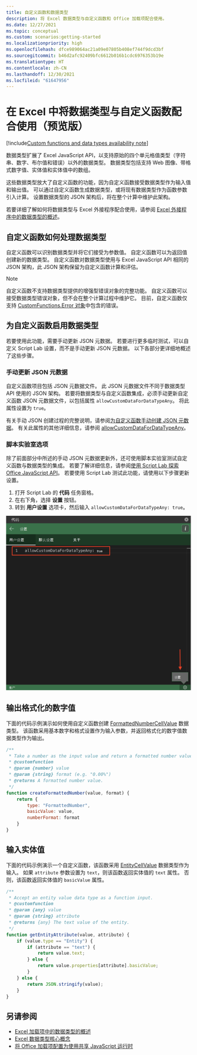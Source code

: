 ```yaml
---
title: 自定义函数和数据类型
description: 将 Excel 数据类型与自定义函数和 Office 加载项配合使用。
ms.date: 12/27/2021
ms.topic: conceptual
ms.custom: scenarios:getting-started
ms.localizationpriority: high
ms.openlocfilehash: dfce989064ac21a09e07805b408ef744f9dcd3bf
ms.sourcegitcommit: b46d2afc92409bfc6612b016b1cdc6976353b19e
ms.translationtype: HT
ms.contentlocale: zh-CN
ms.lasthandoff: 12/30/2021
ms.locfileid: "61647956"
---
```

# <a name="use-data-types-with-custom-functions-in-excel-preview"></a>在 Excel 中将数据类型与自定义函数配合使用（预览版）

[!include[Custom functions and data types availability note](../includes/excel-custom-functions-data-types-note.md)]

数据类型扩展了 Excel JavaScript API，以支持原始的四个单元格值类型（字符串、数字、布尔值和错误）以外的数据类型。 数据类型包括支持 Web 图像、带格式数字值、实体值和实体值中的数组。

这些数据类型放大了自定义函数的功能，因为自定义函数接受数据类型作为输入值和输出值。 可以通过自定义函数生成数据类型，或将现有数据类型作为函数参数引入计算。 设置数据类型的 JSON 架构后，将在整个计算中维护此架构。

若要详细了解如何将数据类型与 Excel 外接程序配合使用，请参阅 [Excel 外接程序中的数据类型的概述](excel-data-types-overview.md)。

## <a name="how-custom-functions-handle-data-types"></a>自定义函数如何处理数据类型

自定义函数可以识别数据类型并将它们接受为参数值。 自定义函数可以为返回值创建新的数据类型。 自定义函数对数据类型使用与 Excel JavaScript API 相同的 JSON 架构，此 JSON 架构保留为自定义函数计算和评估。

> [!NOTE]
> 自定义函数不支持数据类型提供的增强型错误对象的完整功能。 自定义函数可以接受数据类型错误对象，但不会在整个计算过程中维护它。 目前，自定义函数仅支持 [CustomFunctions.Error 对象](custom-functions-errors.md)中包含的错误。

## <a name="enable-data-types-for-custom-functions"></a>为自定义函数启用数据类型

若要使用此功能，需要手动更新 JSON 元数据。 若要进行更多临时测试，可以自定义 Script Lab 设置，而不是手动更新 JSON 元数据。 以下各部分更详细地概述了这些步骤。

### <a name="manually-update-json-metadata"></a>手动更新 JSON 元数据

自定义函数项目包括 JSON 元数据文件。 此 JSON 元数据文件不同于数据类型 API 使用的 JSON 架构。 若要将数据类型与自定义函数集成，必须手动更新自定义函数 JSON 元数据文件，以包括属性 `allowCustomDataForDataTypeAny`。 将此属性设置为 `true`。

有关手动 JSON 创建过程的完整说明，请参阅[为自定义函数手动创建 JSON 元数据](custom-functions-json.md)。 有关此属性的其他详细信息，请参阅 [allowCustomDataForDataTypeAny](custom-functions-json.md#allowcustomdatafordatatypeany-preview)。

### <a name="script-lab-option"></a>脚本实验室选项

除了前面部分中所述的手动 JSON 元数据更新外，还可使用脚本实验室测试自定义函数与数据类型的集成。 若要了解详细信息，请参阅[使用 Script Lab 探索 Office JavaScript API](../overview/explore-with-script-lab.md)。 若要使用 Script Lab 测试此功能，请使用以下步骤更新设置。

1. 打开 Script Lab 的 **代码** 任务窗格。
1. 在右下角，选择 **设置** 按钮。
1. 转到 **用户设置** 选项卡，然后输入 `allowCustomDataForDataTypeAny: true`。

![显示在 Script Lab 中为自定义函数启用数据类型的步骤的屏幕截图。](../images/custom-functions-script-lab-data-type.png)

## <a name="output-a-formatted-number-value"></a>输出格式化的数字值

下面的代码示例演示如何使用自定义函数创建 [FormattedNumberCellValue](/javascript/api/excel/excel.formattednumbercellvalue) 数据类型。 该函数采用基本数字和格式设置作为输入参数，并返回格式化的数字值数据类型作为输出。

```js
/**
 * Take a number as the input value and return a formatted number value as the output.
 * @customfunction
 * @param {number} value
 * @param {string} format (e.g. "0.00%")
 * @returns A formatted number value.
 */
function createFormattedNumber(value, format) {
    return {
        type: "FormattedNumber",
        basicValue: value,
        numberFormat: format
    }
}
```

## <a name="input-an-entity-value"></a>输入实体值

下面的代码示例演示一个自定义函数，该函数采用 [EntityCellValue](/javascript/api/excel/excel.entitycellvalue) 数据类型作为输入。 如果 `attribute` 参数设置为 `text`，则该函数返回实体值的 `text` 属性。 否则，该函数返回实体值的 `basicValue` 属性。

```js
/**
 * Accept an entity value data type as a function input.
 * @customfunction
 * @param {any} value
 * @param {string} attribute
 * @returns {any} The text value of the entity.
 */
function getEntityAttribute(value, attribute) {
    if (value.type == "Entity") {
        if (attribute == "text") {
            return value.text;
        } else {
            return value.properties[attribute].basicValue;
        }
    } else {
        return JSON.stringify(value);
    }
}
```

## <a name="see-also"></a>另请参阅

* [ Excel 加载项中的数据类型的概述](excel-data-types-overview.md)
* [Excel 数据类型核心概念](excel-data-types-concepts.md)
* [将 Office 加载项配置为使用共享 JavaScript 运行时](../develop/configure-your-add-in-to-use-a-shared-runtime.md)
